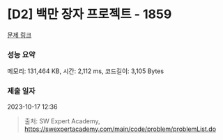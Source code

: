 # [D2] 백만 장자 프로젝트 - 1859 

[문제 링크](https://swexpertacademy.com/main/code/problem/problemDetail.do?contestProbId=AV5LrsUaDxcDFAXc) 

### 성능 요약

메모리: 131,464 KB, 시간: 2,112 ms, 코드길이: 3,105 Bytes

### 제출 일자

2023-10-17 12:36



> 출처: SW Expert Academy, https://swexpertacademy.com/main/code/problem/problemList.do